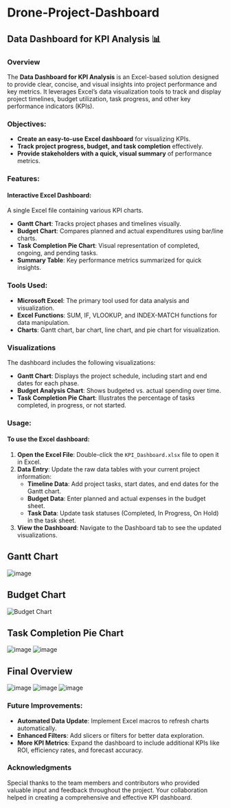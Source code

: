 # Drone-Project-Dashboard

## Data Dashboard for KPI Analysis 📊

### Overview
The **Data Dashboard for KPI Analysis** is an Excel-based solution designed to provide clear, concise, and visual insights into project performance and key metrics. It leverages Excel’s data visualization tools to track and display project timelines, budget utilization, task progress, and other key performance indicators (KPIs).

### Objectives:
- **Create an easy-to-use Excel dashboard** for visualizing KPIs.
- **Track project progress, budget, and task completion** effectively.
- **Provide stakeholders with a quick, visual summary** of performance metrics.

### Features:
#### Interactive Excel Dashboard:
A single Excel file containing various KPI charts.

- **Gantt Chart**: Tracks project phases and timelines visually.
- **Budget Chart**: Compares planned and actual expenditures using bar/line charts.
- **Task Completion Pie Chart**: Visual representation of completed, ongoing, and pending tasks.
- **Summary Table**: Key performance metrics summarized for quick insights.

### Tools Used:
- **Microsoft Excel**: The primary tool used for data analysis and visualization.
- **Excel Functions**: SUM, IF, VLOOKUP, and INDEX-MATCH functions for data manipulation.
- **Charts**: Gantt chart, bar chart, line chart, and pie chart for visualization.

### Visualizations
The dashboard includes the following visualizations:

- **Gantt Chart**: Displays the project schedule, including start and end dates for each phase.
- **Budget Analysis Chart**: Shows budgeted vs. actual spending over time.
- **Task Completion Pie Chart**: Illustrates the percentage of tasks completed, in progress, or not started.

### Usage:
#### To use the Excel dashboard:
1. **Open the Excel File**: Double-click the `KPI_Dashboard.xlsx` file to open it in Excel.
2. **Data Entry**: Update the raw data tables with your current project information:
   - **Timeline Data**: Add project tasks, start dates, and end dates for the Gantt chart.
   - **Budget Data**: Enter planned and actual expenses in the budget sheet.
   - **Task Data**: Update task statuses (Completed, In Progress, On Hold) in the task sheet.
3. **View the Dashboard**: Navigate to the Dashboard tab to see the updated visualizations.






## Gantt Chart
![image](https://github.com/user-attachments/assets/7b165c92-7537-4ea7-a9b4-311dc1d8430c)


## Budget Chart
![Budget Chart](https://github.com/user-attachments/assets/cdc6060a-d9b6-4d97-9732-c9ea15d4b737)

## Task Completion Pie Chart
![image](https://github.com/user-attachments/assets/39593516-111f-4a6c-b921-3852900a1f51)
![image](https://github.com/user-attachments/assets/b5f9fdff-4efd-4f29-8f7e-66f772d54881)

## Final Overview
![image](https://github.com/user-attachments/assets/1c51333b-a97c-4235-80fd-25989384c292)
![image](https://github.com/user-attachments/assets/b8d137c9-61dd-4d47-a12d-5c488d30ad16)
![image](https://github.com/user-attachments/assets/2e370908-7344-4c99-889d-df16f4006b5c)




### Future Improvements:
- **Automated Data Update**: Implement Excel macros to refresh charts automatically.
- **Enhanced Filters**: Add slicers or filters for better data exploration.
- **More KPI Metrics**: Expand the dashboard to include additional KPIs like ROI, efficiency rates, and forecast accuracy.

### Acknowledgments
Special thanks to the team members and contributors who provided valuable input and feedback throughout the project. Your collaboration helped in creating a comprehensive and effective KPI dashboard.
